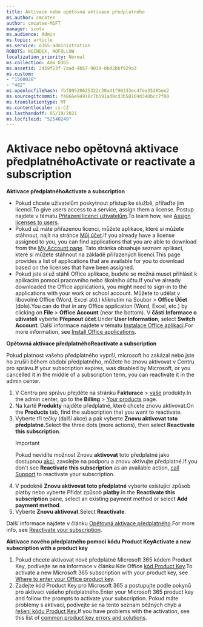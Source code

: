```yaml
---
title: Aktivace nebo opětovná aktivace předplatného
ms.author: cmcatee
author: cmcatee-MSFT
manager: scotv
ms.audience: Admin
ms.topic: article
ms.service: o365-administration
ROBOTS: NOINDEX, NOFOLLOW
localization_priority: Normal
ms.collection: Adm_O365
ms.assetid: 2d59f23f-7aad-4b57-9039-0bd2bbf929a3
ms.custom:
- "1500028"
- "482"
ms.openlocfilehash: fbf80520625322c30a41f90333ec47ee3528bee2
ms.sourcegitcommit: f4866e94918c7b591ad0cd3b58169d340bcc7f00
ms.translationtype: MT
ms.contentlocale: cs-CZ
ms.lasthandoff: 05/19/2021
ms.locfileid: "52540249"
---
```

# <a name="activate-or-reactivate-a-subscription"></a><span data-ttu-id="dde8a-102">Aktivace nebo opětovná aktivace předplatného</span><span class="sxs-lookup"><span data-stu-id="dde8a-102">Activate or reactivate a subscription</span></span>

<span data-ttu-id="dde8a-103">**Aktivace předplatného**</span><span class="sxs-lookup"><span data-stu-id="dde8a-103">**Activate a subscription**</span></span>

- <span data-ttu-id="dde8a-104">Pokud chcete uživatelům poskytnout přístup ke službě, přiřaďte jim licenci.</span><span class="sxs-lookup"><span data-stu-id="dde8a-104">To give users access to a service, assign them a license.</span></span> <span data-ttu-id="dde8a-105">Postup najdete v tématu [Přiřazení licencí uživatelům](/microsoft-365/admin/manage/assign-licenses-to-users).</span><span class="sxs-lookup"><span data-stu-id="dde8a-105">To learn how, see [Assign licenses to users](/microsoft-365/admin/manage/assign-licenses-to-users).</span></span>
- <span data-ttu-id="dde8a-106">Pokud už máte přiřazenou licenci, můžete aplikace, které si můžete stáhnout, najít na stránce [Můj účet](https://portal.office.com/account/#installs).</span><span class="sxs-lookup"><span data-stu-id="dde8a-106">If you already have a license assigned to you, you can find applications that you are able to download from the [My Account page](https://portal.office.com/account/#installs).</span></span> <span data-ttu-id="dde8a-107">Tato stránka obsahuje seznam aplikací, které si můžete stáhnout na základě přiřazených licencí.</span><span class="sxs-lookup"><span data-stu-id="dde8a-107">This page provides a list of applications that are available for you to download based on the licenses that have been assigned.</span></span>
- <span data-ttu-id="dde8a-108">Pokud jste si už stáhli Office aplikace, budete se možná muset přihlásit k aplikacím pomocí pracovního nebo školního účtu.</span><span class="sxs-lookup"><span data-stu-id="dde8a-108">If you've already downloaded the Office applications, you might need to sign-in to the applications with your work or school account.</span></span> <span data-ttu-id="dde8a-109">Můžete to udělat v libovolné Office (Word, Excel atd.) kliknutím na Soubor  >  **Office Účet** (dole).</span><span class="sxs-lookup"><span data-stu-id="dde8a-109">You can do that in any Office application (Word, Excel, etc.) by clicking on **File** > **Office Account** (near the bottom).</span></span> <span data-ttu-id="dde8a-110">V **části Informace o uživateli** vyberte **Přepnout účet**.</span><span class="sxs-lookup"><span data-stu-id="dde8a-110">Under **User Information**, select **Switch Account**.</span></span> <span data-ttu-id="dde8a-111">Další informace najdete v tématu [Instalace Office aplikací](/microsoft-365/admin/setup/install-applications).</span><span class="sxs-lookup"><span data-stu-id="dde8a-111">For more information, see [Install Office applications](/microsoft-365/admin/setup/install-applications).</span></span>

<span data-ttu-id="dde8a-112">**Opětovná aktivace předplatného**</span><span class="sxs-lookup"><span data-stu-id="dde8a-112">**Reactivate a subscription**</span></span>

<span data-ttu-id="dde8a-113">Pokud platnost vašeho předplatného vyprší, microsoft ho zakázal nebo jste ho zrušili během období předplatného, můžete ho znovu aktivovat v Centru pro správu.</span><span class="sxs-lookup"><span data-stu-id="dde8a-113">If your subscription expires, was disabled by Microsoft, or you cancelled it in the middle of a subscription term, you can reactivate it in the admin center.</span></span>
  
1. <span data-ttu-id="dde8a-114">V Centru pro správu přejděte na stránku **Fakturace**  >  [vaše](https://go.microsoft.com/fwlink/p/?linkid=842054) produkty.</span><span class="sxs-lookup"><span data-stu-id="dde8a-114">In the admin center, go to the **Billing** > [Your products](https://go.microsoft.com/fwlink/p/?linkid=842054) page.</span></span>
2. <span data-ttu-id="dde8a-115">Na kartě **Produkty** najděte předplatné, které chcete znovu aktivovat.</span><span class="sxs-lookup"><span data-stu-id="dde8a-115">On the **Products** tab, find the subscription that you want to reactivate.</span></span>
3. <span data-ttu-id="dde8a-116">Vyberte tři tečky (další akce) a pak vyberte **Znovu aktivovat toto předplatné.**</span><span class="sxs-lookup"><span data-stu-id="dde8a-116">Select the three dots (more actions), then select **Reactivate this subscription**.</span></span>
    > [!IMPORTANT]
    > <span data-ttu-id="dde8a-117">Pokud nevidíte možnost Znovu **aktivovat** toto předplatné jako dostupnou [akci,](https://go.microsoft.com/fwlink/p/?linkid=518322) zavolejte na podporu a znovu aktivujte předplatné.</span><span class="sxs-lookup"><span data-stu-id="dde8a-117">If you don't see **Reactivate this subscription** as an available action, [call Support](https://go.microsoft.com/fwlink/p/?linkid=518322) to reactivate your subscription.</span></span>
4. <span data-ttu-id="dde8a-118">V podokně **Znovu aktivovat toto předplatné** vyberte existující způsob platby nebo vyberte Přidat způsob **platby**.</span><span class="sxs-lookup"><span data-stu-id="dde8a-118">In the **Reactivate this subscription** pane, select an existing payment method or select **Add payment method**.</span></span>
5. <span data-ttu-id="dde8a-119">Vyberte **Znovu aktivovat**.</span><span class="sxs-lookup"><span data-stu-id="dde8a-119">Select **Reactivate**.</span></span>

<span data-ttu-id="dde8a-120">Další informace najdete v článku [Opětovná aktivace předplatného](/microsoft-365/commerce/subscriptions/reactivate-your-subscription).</span><span class="sxs-lookup"><span data-stu-id="dde8a-120">For more info, see [Reactivate your subscription](/microsoft-365/commerce/subscriptions/reactivate-your-subscription).</span></span>

<span data-ttu-id="dde8a-121">**Aktivace nového předplatného pomocí kódu Product Key**</span><span class="sxs-lookup"><span data-stu-id="dde8a-121">**Activate a new subscription with a product key**</span></span>

1. <span data-ttu-id="dde8a-122">Pokud chcete aktivovat nové předplatné Microsoft 365 kódem Product Key, podívejte se na informace v článku Kde Office [kód Product Key](https://support.office.com/article/where-to-enter-your-office-product-key-0a82e5ae-739e-4b92-a6f4-2ec780c185db).</span><span class="sxs-lookup"><span data-stu-id="dde8a-122">To activate a new Microsoft 365 subscription with your product key, see [Where to enter your Office product key](https://support.office.com/article/where-to-enter-your-office-product-key-0a82e5ae-739e-4b92-a6f4-2ec780c185db).</span></span>
2. <span data-ttu-id="dde8a-123">Zadejte kód Product Key pro Microsoft 365 a postupujte podle pokynů pro aktivaci vašeho předplatného.</span><span class="sxs-lookup"><span data-stu-id="dde8a-123">Enter your Microsoft 365 product key and follow the prompts to activate your subscription.</span></span> <span data-ttu-id="dde8a-124">Pokud máte problémy s aktivací, podívejte se na tento seznam běžných chyb a [řešení kódu Product Key.](/microsoft-365/commerce/product-key-errors-and-solutions)</span><span class="sxs-lookup"><span data-stu-id="dde8a-124">If you have problems with the activation, see this list of [common product key errors and solutions](/microsoft-365/commerce/product-key-errors-and-solutions).</span></span>